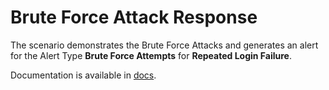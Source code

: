 # Brute Force Attack Response

The scenario demonstrates the Brute Force Attacks and generates an alert for the Alert Type **Brute Force Attempts** for **Repeated Login Failure**.

Documentation is available in [docs](docs/BruteForceAttackResponseDoc.md).